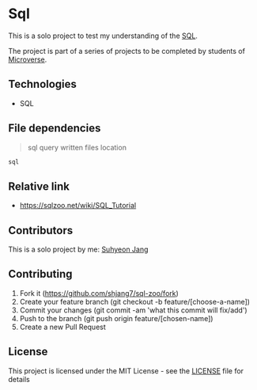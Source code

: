 # Sql

This is a solo project to test my understanding of the [SQL](https://en.wikipedia.org/wiki/SQL).

The project is part of a series of projects to be completed by students of [Microverse](https://www.microverse.org/ "The Global School for Remote Software Developers!").

## Technologies

- SQL

## File dependencies

> sql query written files location

```sh
sql
```

## Relative link

- https://sqlzoo.net/wiki/SQL_Tutorial

## Contributors

This is a solo project by me: [Suhyeon Jang](https://github.com/shjang7)

## Contributing

1. Fork it (https://github.com/shjang7/sql-zoo/fork)
2. Create your feature branch (git checkout -b feature/[choose-a-name])
3. Commit your changes (git commit -am 'what this commit will fix/add')
4. Push to the branch (git push origin feature/[chosen-name])
5. Create a new Pull Request

## License

This project is licensed under the MIT License - see the [LICENSE](./LICENSE.md) file for details
